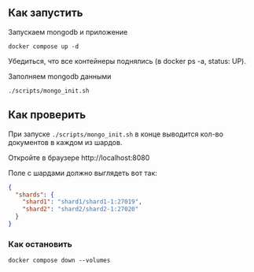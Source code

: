 ## Как запустить

Запускаем mongodb и приложение

```shell
docker compose up -d
```
Убедиться, что все контейнеры поднялись (в docker ps -a, status: UP).

Заполняем mongodb данными

```shell
./scripts/mongo_init.sh
```

## Как проверить

При запуске `./scripts/mongo_init.sh` в конце выводится кол-во документов в каждом из шардов.

Откройте в браузере http://localhost:8080

Поле с шардами должно выглядеть вот так:

```json
{
  "shards": {
    "shard1": "shard1/shard1-1:27019",
    "shard2": "shard2/shard2-1:27020"
  }
}
```

### Как остановить
```shell
docker compose down --volumes
```